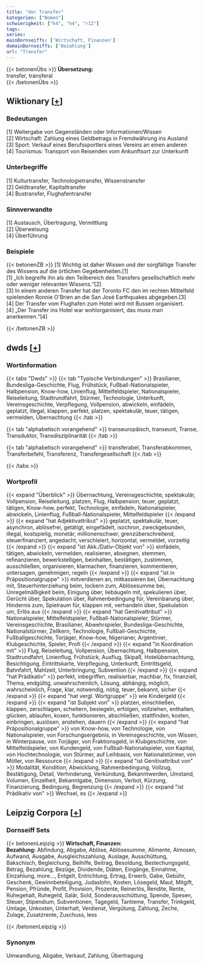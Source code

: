 ```yaml
---
title: "der Transfer"
kategorien: ["Nomen"]
schwierigkeit: ["k4", "h4", "r12"]
tags:
series:
mainDornseiffs: ['Wirtschaft, Finanzen']
domainDornseiffs: ['Bezahlung']
url: "Transfer"
---
```


{{< betonenÜbs >}}
**Übersetzung:**  
transfer, transferal  
{{< /betonenÜbs >}}

## Wiktionary [[+](https://de.wiktionary.org/wiki/Transfer)]

### Bedeutungen
[1] Weitergabe von Gegenständen oder Informationen/Wissen  
[2] Wirtschaft: Zahlung eines Geldbetrags in Fremdwährung ins Ausland  
[3] Sport: Verkauf eines Berufssportlers eines Vereins an einen anderen  
[4] Tourismus: Transport von Reisenden vom Ankunftsort zur Unterkunft  

### Unterbegriffe
[1] Kulturtransfer, Technologietransfer, Wissenstransfer  
[2] Geldtransfer, Kapitaltransfer  
[4] Bustransfer, Flughafentransfer  

### Sinnverwandte
[1] Austausch, Übertragung, Vermittlung  
[2] Überweisung  
[4] Überführung  

### Beispiele
{{< betonenZB >}}
[1] Wichtig ist daher Wissen und der sorgfältige Transfer des Wissens auf die örtlichen Gegebenheiten.[1]  
[1] „Ich begreife ihn als den Teilbereich des Transfers gesellschaftlich mehr oder weniger relevanten Wissens.“[2]  
[3] In einem anderen Transfer hat der Toronto FC den im rechten Mittelfeld spielenden Ronnie O'Brien an die San José Earthquakes abgegeben.[3]  
[4] Der Transfer vom Flughafen zum Hotel wird mit Bussen organisiert.  
[4] „Der Transfer ins Hotel war wohlorganisiert, das muss man anerkennen.“[4]  

{{< /betonenZB >}}


## dwds [[+](https://www.dwds.de/wb/Transfer)]

### Wortinformation
{{< tabs "Dwds" >}}
{{< tab "Typische Verbindungen" >}}
Brasilianer, Bundesliga-Geschichte, Flug, Frühstück, Fußball-Nationalspieler, Halbpension, Know-how, Linienflug, Mittelfeldspieler, Nationalspieler, Reiseleitung, Stadtrundfahrt, Stürmer, Technologie, Unterkunft, Vereinsgeschichte, Verpflegung, Vollpension, abwickeln, einfädeln, geplatzt, illegal, klappen, perfekt, platzen, spektakulär, teuer, tätigen, vermelden, Übernachtung
{{< /tab >}}

{{< tab "alphabetisch vorangehend" >}}
transeuropäisch, transeunt, Transe, Transduktor, Transdisziplinarität
{{< /tab >}}

{{< tab "alphabetisch vorangehend" >}}
transferabel, Transferabkommen, Transferbefehl, Transferenz, Transfergesellschaft
{{< /tab >}}

{{< /tabs >}}

### Wortprofil
{{< expand "Überblick" >}} Übernachtung, Vereinsgeschichte, spektakulär, Vollpension, Reiseleitung, platzen, Flug, Halbpension, teuer, geplatzt, tätigen, Know-how, perfekt, Technologie, einfädeln, Nationalspieler, abwickeln, Linienflug, Fußball-Nationalspieler, Mittelfeldspieler {{< /expand >}}
{{< expand "hat Adjektivattribut" >}} geplatzt, spektakulär, teuer, asynchron, ablösefrei, getätigt, eingefädelt, isochron, zweckgebunden, illegal, kostspielig, monetär, millionenschwer, grenzüberschreitend, steuerfinanziert, angedacht, verschleiert, horizontal, vermeldet, vorzeitig {{< /expand >}}
{{< expand "ist Akk./Dativ-Objekt von" >}} einfädeln, tätigen, abwickeln, vermelden, realisieren, absegnen, stemmen, refinanzieren, bewerkstelligen, beinhalten, bestätigen, zustimmen, ausschließen, organisieren, klarmachen, finanzieren, kommentieren, untersagen, genehmigen, regeln {{< /expand >}}
{{< expand "ist in Präpositionalgruppe" >}} mitverdienen an, mitkassieren bei, Übernachtung mit, Steuerhinterziehung beim, lockern zum, Ablösesumme bei, Unregelmäßigkeit beim, Einigung über, liebäugeln mit, spekulieren über, Gerücht über, Spekulation über, Rahmenbedingung für, Vereinbarung über, Hindernis zum, Spielraum für, klappen mit, verhandeln über, Spekulation um, Erlös aus {{< /expand >}}
{{< expand "hat Genitivattribut" >}} Nationalspieler, Mittelfeldspieler, Fußball-Nationalspieler, Stürmer, Vereinsgeschichte, Brasilianer, Abwehrspieler, Bundesliga-Geschichte, Nationalstürmer, Zellkern, Technologie, Fußball-Geschichte, Fußballgeschichte, Torjäger, Know-how, Nigerianer, Argentinier, Klubgeschichte, Spieler, Profi {{< /expand >}}
{{< expand "in Koordination mit" >}} Flug, Reiseleitung, Vollpension, Übernachtung, Halbpension, Stadtrundfahrt, Linienflug, Frühstück, Ausflug, Skipaß, Hotelübernachtung, Besichtigung, Eintrittskarte, Verpflegung, Unterkunft, Eintrittsgeld, Bahnfahrt, Mahlzeit, Unterbringung, Subvention {{< /expand >}}
{{< expand "hat Prädikativ" >}} perfekt, inbegriffen, realisierbar, machbar, fix, finanziell, Thema, endgültig, unwahrscheinlich, Lösung, abhängig, möglich, wahrscheinlich, Frage, klar, notwendig, nötig, teuer, bekannt, sicher {{< /expand >}}
{{< expand "hat vergl. Wortgruppe" >}} wie Kindergeld {{< /expand >}}
{{< expand "ist Subjekt von" >}} platzen, einschließen, klappen, zerschlagen, scheitern, besiegeln, erfolgen, vollziehen, enthalten, glücken, ablaufen, kosen, funktionieren, abschließen, stattfinden, kosten, einbringen, auslösen, anstehen, dauern {{< /expand >}}
{{< expand "hat Präpositionalgruppe" >}} von Know-how, von Technologie, von Nationalspieler, von Forschungsergebnis, in Vereinsgeschichte, von Wissen, in Winterpause, von Torjäger, von Fraktionsgeld, in Klubgeschichte, von Mittelfeldspieler, von Kundengeld, von Fußball-Nationalspieler, von Kapital, von Hochtechnologie, von Stürmer, auf Leihbasis, von Nationalstürmer, von Möller, von Ressource {{< /expand >}}
{{< expand "ist Genitivattribut von" >}} Modalität, Kondition, Abwicklung, Rahmenbedingung, Vollzug, Bestätigung, Detail, Verhinderung, Verkündung, Bekanntwerden, Umstand, Volumen, Einzelheit, Bekanntgabe, Dimension, Verbot, Kürzung, Finanzierung, Bedingung, Begrenzung {{< /expand >}}
{{< expand "ist Prädikativ von" >}} Wechsel, es {{< /expand >}}

## Leipzig Corpora [[+](https://corpora.uni-leipzig.de/en/res?word=Transfer&corpusId=deu_newscrawl-public_2018)]

### Dornseiff Sets
{{< betonenLeipzig >}}
**Wirtschaft, Finanzen:**  
**Bezahlung:** Abfindung, Abgabe, Ablöse, Ablösesumme, Alimente, Almosen, Aufwand, Ausgabe, Ausgleichszahlung, Auslage, Ausschüttung, Bakschisch, Begleichung, Beihilfe, Beitrag, Besoldung, Bestechungsgeld, Betrag, Bezahlung, Bezüge, Dividende, Diäten, Eingänge, Einnahme, Einzahlung, more..., Entgelt, Entrichtung, Ertrag, Erwerb, Gabe, Gebühr, Geschenk, Gewinnbeteiligung, Judaslohn, Kosten, Lösegeld, Maut, Mitgift, Pension, Pfründe, Profit, Provision, Prozente, Reinerlös, Rendite, Rente, Ruhegehalt, Ruhegeld, Salär, Sold, Sonderausschüttung, Spende, Spesen, Steuer, Stipendium, Subventionen, Tagegeld, Tantieme, Transfer, Trinkgeld, Umlage, Unkosten, Unterhalt, Verdienst, Vergütung, Zahlung, Zeche, Zulage, Zusatzrente, Zuschuss, less  

{{< /betonenLeipzig >}}

### Synonym
Umwandlung, Abgabe, Verkauf, Zahlung, Übertragung

